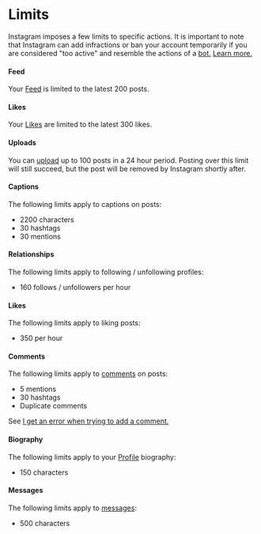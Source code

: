 # Limits

Instagram imposes a few limits to specific actions. It is important to note that Instagram can add infractions or ban your account temporarily if you are considered "too active" and resemble the actions of a [bot.](https://en.wikipedia.org/wiki/Bot) [Learn more.](https://elfsight.com/blog/2016/12/instagram-restrictions-limits-likes-followers-comments/)

#### Feed

Your [Feed](/views/feed.md) is limited to the latest 200 posts.

#### Likes

Your [Likes](/views/likes.md) are limited to the latest 300 likes.

#### Uploads

You can [upload](/views/upload.md) up to 100 posts in a 24 hour period. Posting over this limit will still succeed, but the post will be removed by Instagram shortly after.

#### Captions

The following limits apply to captions on posts:

- 2200 characters
- 30 hashtags
- 30 mentions

#### Relationships

The following limits apply to following / unfollowing profiles:

- 160 follows / unfollowers per hour

#### Likes

The following limits apply to liking posts:

- 350 per hour

#### Comments

The following limits apply to [comments](/views/detailview.md#comments) on posts:

- 5 mentions
- 30 hashtags 
- Duplicate comments

See [I get an error when trying to add a comment.](https://help.instagram.com/161863397286564)

#### Biography

The following limits apply to your [Profile](/views/profile/editprofile.md) biography:

- 150 characters

#### Messages

The following limits apply to [messages](/views/conversations/messages.md):

- 500 characters
